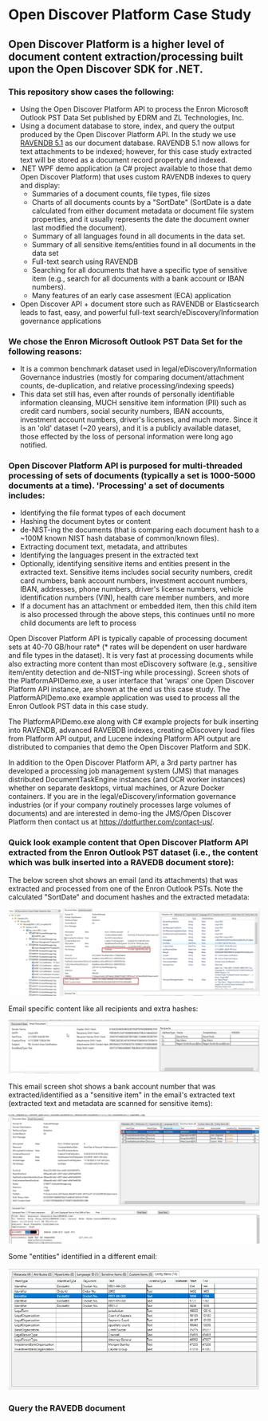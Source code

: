 # Open Discover Platform Case Study
## Open Discover Platform is a higher level of document content extraction/processing built upon the Open Discover SDK for .NET. 
### This repository show cases the following:
  - Using the Open Discover Platform API to process the Enron Microsoft Outlook PST Data Set published by EDRM and ZL Technologies, Inc.   
  - Using a document database to store, index, and query the output produced by the Open Discover Platform API. In the study we use [RAVENDB 5.1](https://ravendb.net/) as our document database. RAVENDB 5.1 now allows for text attachments to be indexed; however, for this case study extracted text will be stored as a document record property and indexed. 
  - .NET WPF demo application (a C# project available to those that demo Open Discover Platform) that uses custom RAVENDB indexes to query and display:
     - Summaries of a document counts, file types, file sizes
     - Charts of all documents counts by a "SortDate" (SortDate is a date calculated from either document metadata or document file system properties, and it usually represents the date the document owner last modified the document).
     - Summary of all languages found in all documents in the data set.
     - Summary of all sensitive items/entities found in all documents in the data set
     - Full-text search using RAVENDB
     - Searching for all documents that have a specific type of sensitive item (e.g., search for all documents with a bank account or IBAN numbers).
     - Many features of an early case assesment (ECA) application
  - Open Discover API + document store such as RAVENDB or Elasticsearch leads to fast, easy, and powerful full-text search/eDiscovery/Information governance applications   
### We chose the Enron Microsoft Outlook PST Data Set for the following reasons:
- It is a common benchmark dataset used in legal/eDiscovery/Information Governance industries (mostly for comparing document/attachment counts, de-duplication, and relative processing/indexing speeds)
- This data set still has, even after rounds of personally identifiable information cleansing, MUCH sensitive item information (PII) such as credit card numbers, social security numbers, IBAN accounts, investment account numbers, driver's licenses, and much more. Since it is an 'old' dataset (~20 years), and it is a publicly available dataset, those effected by the loss of personal information were long ago notified.
### Open Discover Platform API is purposed for multi-threaded processing of sets of documents (typically a set is 1000-5000 documents at a time). 'Processing' a set of documents includes:
- Identifying the file format types of each document
- Hashing the document bytes or content
- de-NIST-ing the documents (that is comparing each document hash to a ~100M known NIST hash database of common/known files). 
- Extracting document text, metadata, and attributes
- Identifying the languages present in the extracted text
- Optionally, identifying sensitive items and entities present in the extracted text. Sensitive items includes social security numbers, credit card numbers, bank account numbers, investment account numbers, IBAN, addresses, phone numbers, driver's license numbers, vehicle identification numbers (VIN), health care member numbers, and more
- If a document has an attachment or embedded item, then this child item is also processed through the above steps, this continues until no more child documents are left to process

Open Discover Platform API is typically capable of processing document sets at 40-70 GB/hour rate* (* rates will be dependent on user hardware and file types in the dataset). It is very fast at processing documents while also extracting more content than most eDiscovery software (e.g., sensitive item/entity detection and de-NIST-ing while processing).
Screen shots of the PlatformAPIDemo.exe, a user interface that 'wraps' one Open Discover Platform API instance, are shown at the end us this case study. The PlatformAPIDemo.exe example application was used to process all the Enron Outlook PST data in this case study. 

The PlatformAPIDemo.exe along with C# example projects for bulk inserting into RAVENDB, advanced RAVEBDB indexes, creating eDiscovery load files from Platform API output, and Lucene indexing Platform API output are distributed to companies that demo the Open Discover Platform and SDK. 

In addition to the Open Discover Platform API, a 3rd party partner has developed a processing job management system (JMS) that manages distributed DocumentTaskEngine instances (and OCR worker instances) whether on separate desktops, virtual machines, or Azure Docker containers. If you are in the legal/eDiscovery/information governance industries (or if your company routinely processes large volumes of documents) and are interested in demo-ing the JMS/Open Discover Platform then contact us at https://dotfurther.com/contact-us/.

### Quick look example content that Open Discover Platform API extracted from the Enron Outlook PST dataset (i.e., the content which was bulk inserted into a RAVEDB document store):
The below screen shot shows an email (and its attachments) that was extracted and processed from one of the Enron Outlook PSTs. Note the calculated "SortDate" and document hashes and the extracted metadata:

<img src="Image1.jpg">

Email specific content like all recipients and extra hashes:

<img src="Image2.jpg">

This email screen shot shows a bank account number that was extracted/identified as a "sensitive item" in the email's extracted text (extracted text and metadata are scanned for sensitive items):

<img src="image3.jpg">

Some "entities" identified in a different email:

<img src="image4.jpg">

### Query the RAVEDB document



